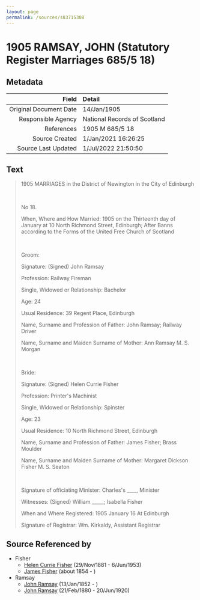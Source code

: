 ```yaml
---
layout: page
permalink: /sources/s83715308
---
```


# 1905 RAMSAY, JOHN (Statutory Register Marriages 685/5 18)

## Metadata

Field | Detail
---:|:---
Original Document Date | 14/Jan/1905
Responsible Agency | National Records of Scotland
References | 1905 M 685/5 18
Source Created | 1/Jan/2021 16:26:25
Source Last Updated | 1/Jul/2022 21:50:50

## Text

> 1905 MARRIAGES in the District of Newington in the City of Edinburgh
>
> <br/>
>
> No 18.
>
> When, Where and How Married: 1905 on the Thirteenth day of January at 10 North Richmond Street, Edinburgh; After Banns according to the Forms of the United Free Church of Scotland
>
> <br/>
>
> Groom:
>
> Signature: (Signed) John Ramsay
>
> Profession: Railway Fireman
>
> Single, Widowed or Relationship: Bachelor
>
> Age: 24
>
> Usual Residence: 39 Regent Place, Edinburgh
>
> Name, Surname and Profession of Father: John Ramsay; Railway Driver
>
> Name, Surname and Maiden Surname of Mother: Ann Ramsay M. S. Morgan
>
> <br/>
>
> Bride: 
>
> Signature: (Signed) Helen Currie Fisher
>
> Profession: Printer's Machinist
>
> Single, Widowed or Relationship: Spinster
>
> Age: 23
>
> Usual Residence: 10 North Richmond Street, Edinburgh
>
> Name, Surname and Profession of Father: James Fisher; Brass Moulder
>
> Name, Surname and Maiden Surname of Mother: Margaret Dickson Fisher M. S. Seaton
>
> <br/>
>
> Signature of officiating Minister: Charles's ____, Minister
>
> Witnesses: (Signed) William _____; Isabella Fisher
>
> When and Where Registered: 1905 January 16 At Edinburgh
>
> Signature of Registrar: Wm. Kirkaldy, Assistant Registrar
>

## Source Referenced by

* Fisher
  * [Helen Currie Fisher](../people/@18426904@-helen-currie-fisher-b1881-11-29-d1953-6-6.md) (29/Nov/1881 - 6/Jun/1953)
  * [James Fisher](../people/@22540348@-james-fisher-b1854-d.md) (about 1854 - )
* Ramsay
  * [John Ramsay](../people/@63088441@-john-ramsay-b1852-1-13-d.md) (13/Jan/1852 - )
  * [John Ramsay](../people/@64225415@-john-ramsay-b1880-2-21-d1920-6-20.md) (21/Feb/1880 - 20/Jun/1920)
